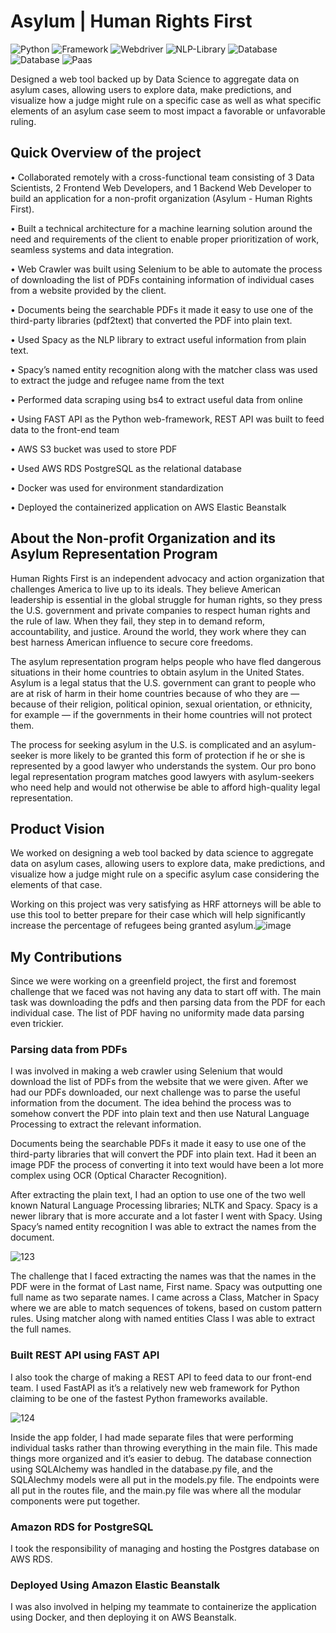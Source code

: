 # Asylum | Human Rights First

![Python](https://img.shields.io/badge/Python-3.8-blueviolet)
![Framework](https://img.shields.io/badge/Framework-FastAPI-red)
![Webdriver](https://img.shields.io/badge/Webdriver-Selenium-green)
![NLP-Library](https://img.shields.io/badge/NLP_Library-Spacy-cyan)
![Database](https://img.shields.io/badge/Database-AWS_S3-peach)
![Database](https://img.shields.io/badge/Database-AWS_RDS_PostgreSQL-yellow)
![Paas](https://img.shields.io/badge/Paas-AWS_Elastic_Beanstalk-orange)

Designed a web tool backed up by Data Science to aggregate data on asylum cases, allowing users to explore data, make predictions, and visualize how a judge might rule on a specific case as well as what specific elements of an asylum case seem to most impact a favorable or unfavorable ruling. 

## Quick Overview of the project 

•	Collaborated remotely with a cross-functional team consisting of 3 Data Scientists, 2 Frontend Web Developers, and 1 Backend Web Developer to build an application for a non-profit organization (Asylum - Human Rights First).

•	Built a technical architecture for a machine learning solution around the need and requirements of the client to enable proper prioritization of work, seamless systems and data integration. 

•	Web Crawler was built using Selenium to be able to automate the process of downloading the list of PDFs containing information of individual cases from a website provided by the client.

•	Documents being the searchable PDFs it made it easy to use one of the third-party libraries (pdf2text) that converted the PDF into plain text.

•	Used Spacy as the NLP library to extract useful information from plain text. 

•	Spacy’s named entity recognition along with the matcher class was used to extract the judge and refugee name from the text

•	Performed data scraping using bs4 to extract useful data from online

•	Using FAST API as the Python web-framework, REST API was built to feed data to the front-end team 

•	AWS S3 bucket was used to store PDF

•	Used AWS RDS PostgreSQL as the relational database 

•	Docker was used for environment standardization

•	Deployed the containerized application on AWS Elastic Beanstalk 


## About the Non-profit Organization and its Asylum Representation Program

Human Rights First is an independent advocacy and action organization that challenges America to live up to its ideals. They believe American leadership is essential in the global struggle for human rights, so they press the U.S. government and private companies to respect human rights and the rule of law. When they fail, they step in to demand reform, accountability, and justice. Around the world, they work where they can best harness American influence to secure core freedoms.

The asylum representation program helps people who have fled dangerous situations in their home countries to obtain asylum in the United States. Asylum is a legal status that the U.S. government can grant to people who are at risk of harm in their home countries because of who they are — because of their religion, political opinion, sexual orientation, or ethnicity, for example — if the governments in their home countries will not protect them.

The process for seeking asylum in the U.S. is complicated and an asylum-seeker is more likely to be granted this form of protection if he or she is represented by a good lawyer who understands the system. Our pro bono legal representation program matches good lawyers with asylum-seekers who need help and would not otherwise be able to afford high-quality legal representation.

## Product Vision

We worked on designing a web tool backed by data science to aggregate data on asylum cases, allowing users to explore data, make predictions, and visualize how a judge might rule on a specific asylum case considering the elements of that case.

Working on this project was very satisfying as HRF attorneys will be able to use this tool to better prepare for their case which will help significantly increase the percentage of refugees being granted asylum.![image](https://user-images.githubusercontent.com/67918990/110429539-1b28f800-8079-11eb-8d60-c7fdae9d1973.png)

## My Contributions

Since we were working on a greenfield project, the first and foremost challenge that we faced was not having any data to start off with. The main task was downloading the pdfs and then parsing data from the PDF for each individual case. The list of PDF having no uniformity made data parsing even trickier.

### Parsing data from PDFs

I was involved in making a web crawler using Selenium that would download the list of PDFs from the website that we were given. After we had our PDFs downloaded, our next challenge was to parse the useful information from the document. The idea behind the process was to somehow convert the PDF into plain text and then use Natural Language Processing to extract the relevant information.

Documents being the searchable PDFs it made it easy to use one of the third-party libraries that will convert the PDF into plain text. Had it been an image PDF the process of converting it into text would have been a lot more complex using OCR (Optical Character Recognition).

After extracting the plain text, I had an option to use one of the two well known Natural Language Processing libraries; NLTK and Spacy. Spacy is a newer library that is more accurate and a lot faster I went with Spacy. Using Spacy’s named entity recognition I was able to extract the names from the document.

![123](https://user-images.githubusercontent.com/67918990/104557048-938db280-560e-11eb-9499-858a8439fb53.png)

The challenge that I faced extracting the names was that the names in the PDF were in the format of Last name, First name. Spacy was outputting one full name as two separate names. I came across a Class, Matcher in Spacy where we are able to match sequences of tokens, based on custom pattern rules. Using matcher along with named entities Class I was able to extract the full names.

### Built REST API using FAST API

I also took the charge of making a REST API to feed data to our front-end team. I used FastAPI as it’s a relatively new web framework for Python claiming to be one of the fastest Python frameworks available.

![124](https://user-images.githubusercontent.com/67918990/104557055-95f00c80-560e-11eb-9858-63e3c4025f29.png)

Inside the app folder, I had made separate files that were performing individual tasks rather than throwing everything in the main file. This made things more organized and it’s easier to debug. The database connection using SQLAlchemy was handled in the database.py file, and the SQLAlechmy models were all put in the models.py file. The endpoints were all put in the routes file, and the main.py file was where all the modular components were put together.

### Amazon RDS for PostgreSQL

I took the responsibility of managing and hosting the Postgres database on AWS RDS.

### Deployed Using Amazon Elastic Beanstalk

I was also involved in helping my teammate to containerize the application using Docker, and then deploying it on AWS Beanstalk.
